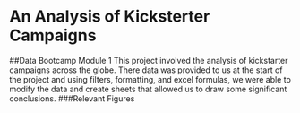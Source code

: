 # An Analysis of Kicksterter Campaigns
##Data Bootcamp Module 1
This project involved the analysis of kickstarter campaigns across the globe.  There data was provided to us at the start of the project and using filters, formatting, and excel formulas, we were able to modify the data and create sheets that allowed us to draw some significant conclusions.
###Relevant Figures
